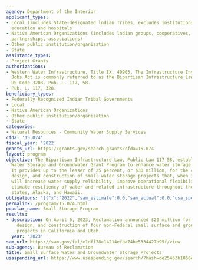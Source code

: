 ```yaml
---
agency: Department of the Interior
applicant_types:
- Local (includes State-designated lndian Tribes, excludes institutions of higher
  education and hospitals
- Native American Organizations (includes lndian groups, cooperatives, corporations,
  partnerships, associations)
- Other public institution/organization
- State
assistance_types:
- Project Grants
authorizations:
- Western Water Infrastructure, Title IX, 40903, The Infrastructure Investment and
  Jobs Act is commonly referred to as the Bipartisan Infrastructure Law (BIL)., 43
  US Code 3203. Pub. L. 117, 58.
- Pub. L. 117, 328.
beneficiary_types:
- Federally Recognized Indian Tribal Governments
- Local
- Native American Organizations
- Other public institution/organization
- State
categories:
- Natural Resources - Community Water Supply Services
cfda: '15.074'
fiscal_year: '2022'
grants_url: https://grants.gov/search-grants?cfda=15.074
layout: program
objective: The Bipartisan Infrastructure Law, Public Law 117-58, established the Small
  Water Storage and Groundwater Grant Program to enhance water storage opportunities.
  It provides up to the lesser of 25 percent, or $30 million, for the cost of planning,
  design, and construction of small water storage projects that, when implemented,
  will increase water supply reliability, improve operational flexibility, and enhance
  climate resiliency of water and related infrastructure throughout the 17 western
  states, Alaska, and Hawaii.
obligations: '[{"x":"2022","sam_estimate":0.0,"sam_actual":0.0,"usa_spending_actual":0.0},{"x":"2023","sam_estimate":20000000.0,"sam_actual":0.0,"usa_spending_actual":0.0},{"x":"2024","sam_estimate":25000000.0,"sam_actual":0.0,"usa_spending_actual":19752956.0}]'
permalink: /program/15.074.html
popular_name: Small Storage Program
results:
- description: On April 6, 2023, Reclamation announced $20 million for the planning,
    design, and construction of four non-Federal small surface and groundwater storage
    projects in California and Utah.
  year: '2023'
sam_url: https://sam.gov/fal/e1dff78c14214efba74be5334427b95f/view
sub-agency: Bureau of Reclamation
title: Small Surface Water and Groundwater Storage Projects
usaspending_url: https://www.usaspending.gov/search/?hash=de25463b1056e83ad99288ec240f2947
---
```


